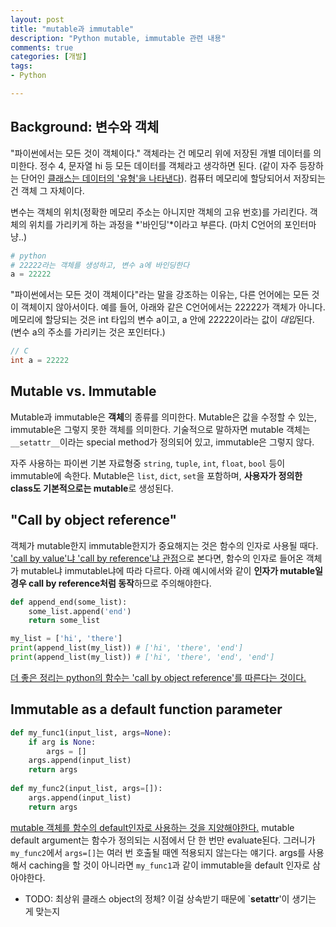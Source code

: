 ```yaml
---
layout: post
title: "mutable과 immutable"
description: "Python mutable, immutable 관련 내용"
comments: true
categories: [개발]
tags:
- Python

---
```




## Background: 변수와 객체

"파이썬에서는 모든 것이 객체이다." 객체라는 건 메모리 위에 저장된 개별 데이터를 의미한다. 정수 4, 문자열 hi 등 모든 데이터를 객체라고 생각하면 된다. (같이 자주 등장하는 단어인 [클래스는 데이터의 '유형'을 나타낸다](https://python.bakyeono.net/chapter-8-2.html)). 컴퓨터 메모리에 할당되어서 저장되는 건 객체 그 자체이다.

변수는 객체의 위치(정확한 메모리 주소는 아니지만 객체의 고유 번호)를 가리킨다. 객체의 위치를 가리키게 하는 과정을 *'바인딩'*이라고 부른다. (마치 C언어의 포인터마냥..)

```python
# python
# 22222라는 객체를 생성하고, 변수 a에 바인딩한다
a = 22222
```

"파이썬에서는 모든 것이 객체이다"라는 말을 강조하는 이유는, 다른 언어에는 모든 것이 객체이지 않아서이다. 예를 들어, 아래와 같은 C언어에서는 22222가 객체가 아니다. 메모리에 할당되는 것은 int 타입의 변수 a이고, a 안에 22222이라는 값이 *대입*된다. (변수 a의 주소를 가리키는 것은 포인터다.)

```C
// C
int a = 22222
```



## Mutable vs. Immutable

Mutable과 immutable은 **객체**의 종류를 의미한다. Mutable은 값을 수정할 수 있는, immutable은 그렇지 못한 객체를 의미한다. 기술적으로 말하자면 mutable 객체는 `__setattr__`이라는  special method가 정의되어 있고, immutable은 그렇지 않다. 

자주 사용하는 파이썬 기본 자료형중 `string`, `tuple`, `int`, `float`, `bool` 등이 immutable에 속한다. Mutable은 `list`, `dict`, `set`을 포함하며, **사용자가 정의한 class도 기본적으로는 mutable**로 생성된다. 



## "Call by object reference"

객체가 mutable한지 immutable한지가 중요해지는 것은 함수의 인자로 사용될 때다. ['call by value'냐 'call by reference'냐 관점](https://wayhome25.github.io/cs/2017/04/11/cs-13/)으로 본다면, 함수의 인자로 들어온 객체가 mutable냐 immutable냐에 따라 다르다.  아래 예시에서와 같이 **인자가 mutable일 경우 call by reference처럼 동작**하므로 주의해야한다.

```python
def append_end(some_list):
    some_list.append('end')
    return some_list

my_list = ['hi', 'there']
print(append_list(my_list)) # ['hi', 'there', 'end']
print(append_list(my_list)) # ['hi', 'there', 'end', 'end']
```

[더 좋은 정리는 python의 함수는 'call by object reference'를 따른다는 것이다.](https://item4.github.io/2015-07-18/Some-Ambiguousness-in-Python-Tutorial-Call-by-What/)



## Immutable as a default function parameter

```python
def my_func1(input_list, args=None):
    if arg is None:
        args = []
    args.append(input_list)
    return args
    
def my_func2(input_list, args=[]):
    args.append(input_list)
    return args
```

[mutable 객체를 함수의 default인자로 사용하는 것을 지양해야한다.](https://docs.python-guide.org/writing/gotchas/) mutable default argument는 함수가 정의되는 시점에서 단 한 번만 evaluate된다. 그러니가 `my_func2`에서 `args=[]`는 여러 번 호출될 때엔 적용되지 않는다는 얘기다. args를 사용해서 caching을 할 것이 아니라면 `my_func1`과 같이 immutable을 default 인자로 삼아야한다.



- TODO: 최상위 클래스 object의 정체? 이걸 상속받기 때문에 `__setattr__'이 생기는 게 맞는지







